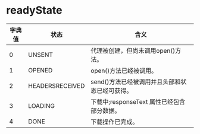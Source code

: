 # readyState

字典值 | 状态 | 含义
-- | -- | --
0 | UNSENT | 代理被创建，但尚未调用open()方法。
1 | OPENED | open()方法已经被调用。
2 | HEADERSRECEIVED | send()方法已经被调用并且头部和状态已经可获得。
3 | LOADING | 下载中;responseText 属性已经包含部分数据。
4 | DONE | 下载操作已完成。
